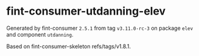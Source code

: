# fint-consumer-utdanning-elev

Generated by fint-consumer `2.5.1` from tag `v3.11.0-rc-3` on package `elev` and component `utdanning`.

Based on fint-consumer-skeleton refs/tags/v1.8.1.
